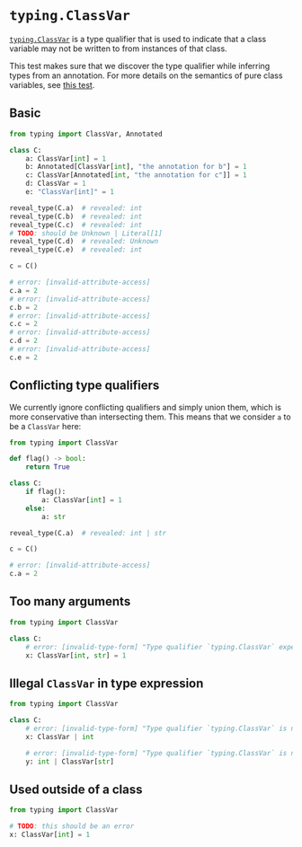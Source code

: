 # `typing.ClassVar`

[`typing.ClassVar`] is a type qualifier that is used to indicate that a class variable may not be
written to from instances of that class.

This test makes sure that we discover the type qualifier while inferring types from an annotation.
For more details on the semantics of pure class variables, see [this test](../attributes.md).

## Basic

```py
from typing import ClassVar, Annotated

class C:
    a: ClassVar[int] = 1
    b: Annotated[ClassVar[int], "the annotation for b"] = 1
    c: ClassVar[Annotated[int, "the annotation for c"]] = 1
    d: ClassVar = 1
    e: "ClassVar[int]" = 1

reveal_type(C.a)  # revealed: int
reveal_type(C.b)  # revealed: int
reveal_type(C.c)  # revealed: int
# TODO: should be Unknown | Literal[1]
reveal_type(C.d)  # revealed: Unknown
reveal_type(C.e)  # revealed: int

c = C()

# error: [invalid-attribute-access]
c.a = 2
# error: [invalid-attribute-access]
c.b = 2
# error: [invalid-attribute-access]
c.c = 2
# error: [invalid-attribute-access]
c.d = 2
# error: [invalid-attribute-access]
c.e = 2
```

## Conflicting type qualifiers

We currently ignore conflicting qualifiers and simply union them, which is more conservative than
intersecting them. This means that we consider `a` to be a `ClassVar` here:

```py
from typing import ClassVar

def flag() -> bool:
    return True

class C:
    if flag():
        a: ClassVar[int] = 1
    else:
        a: str

reveal_type(C.a)  # revealed: int | str

c = C()

# error: [invalid-attribute-access]
c.a = 2
```

## Too many arguments

```py
from typing import ClassVar

class C:
    # error: [invalid-type-form] "Type qualifier `typing.ClassVar` expected exactly 1 argument, got 2"
    x: ClassVar[int, str] = 1
```

## Illegal `ClassVar` in type expression

```py
from typing import ClassVar

class C:
    # error: [invalid-type-form] "Type qualifier `typing.ClassVar` is not allowed in type expressions (only in annotation expressions)"
    x: ClassVar | int

    # error: [invalid-type-form] "Type qualifier `typing.ClassVar` is not allowed in type expressions (only in annotation expressions)"
    y: int | ClassVar[str]
```

## Used outside of a class

```py
from typing import ClassVar

# TODO: this should be an error
x: ClassVar[int] = 1
```

[`typing.classvar`]: https://docs.python.org/3/library/typing.html#typing.ClassVar
